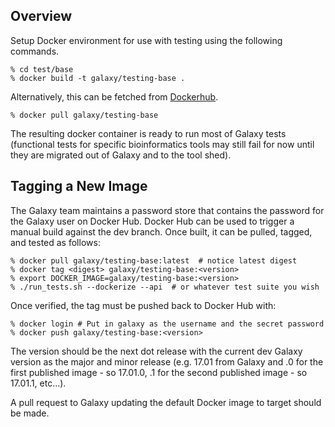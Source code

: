 ## Overview

Setup Docker environment for use with testing using the following
commands.

    % cd test/base
    % docker build -t galaxy/testing-base .

Alternatively, this can be fetched from [Dockerhub](https://hub.docker.com/).

    % docker pull galaxy/testing-base

The resulting docker container is ready to run most of Galaxy tests
(functional tests for specific bioinformatics tools may still fail for
now until they are migrated out of Galaxy and to the tool shed).

## Tagging a New Image

The Galaxy team maintains a password store that contains the password
for the Galaxy user on Docker Hub. Docker Hub can be used to trigger a
manual build against the dev branch. Once built, it can be pulled,
tagged, and tested as follows:

    % docker pull galaxy/testing-base:latest  # notice latest digest
    % docker tag <digest> galaxy/testing-base:<version>
    % export DOCKER_IMAGE=galaxy/testing-base:<version>
    % ./run_tests.sh --dockerize --api  # or whatever test suite you wish

Once verified, the tag must be pushed back to Docker Hub with:

    % docker login # Put in galaxy as the username and the secret password 
    % docker push galaxy/testing-base:<version>

The version should be the next dot release with the current dev Galaxy
version as the major and minor release (e.g. 17.01 from Galaxy and .0
for the first published image - so 17.01.0, .1 for the second published
image - so 17.01.1, etc...).

A pull request to Galaxy updating the default Docker image to target should
be made.
